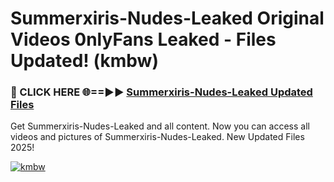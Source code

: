 # Summerxiris-Nudes-Leaked Original Videos 0nlyFans Leaked - Files Updated! (kmbw)

<h3>🔴 CLICK HERE 🌐==►► <a href="https://tinyurl.com/4mcuefdz" rel="nofollow">Summerxiris-Nudes-Leaked Updated Files</a></h3>

Get Summerxiris-Nudes-Leaked and all content. Now you can access all videos and pictures of Summerxiris-Nudes-Leaked. New Updated Files 2025!

[![kmbw](https://i.imgur.com/StAQSOY.gif)](https://tinyurl.com/4mcuefdz)
